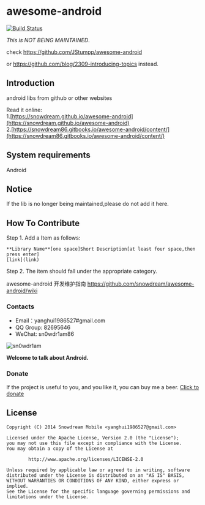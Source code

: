 # awesome-android
[![Build Status](https://travis-ci.org/snowdream/awesome-android.svg?branch=master)](https://travis-ci.org/snowdream/awesome-android)

 *This is NOT BEING MAINTAINED*.
 
 check https://github.com/JStumpp/awesome-android 
 
 or https://github.com/blog/2309-introducing-topics instead.
 
## Introduction
android libs from github or other websites 

Read it online:       
1.[https://snowdream.github.io/awesome-android](https://snowdream.github.io/awesome-android)             
2.[https://snowdream86.gitbooks.io/awesome-android/content/](https://snowdream86.gitbooks.io/awesome-android/content/)

## System requirements
Android

## Notice
If the lib is no longer being maintained,please do not add it here.

## How To Contribute
Step 1. Add a Item as follows:
```
**Library Name**[one space]Short Description[at least four space,then press enter]
[link](link)
```

Step 2. The item should fall under the appropriate category.

awesome-android 开发维护指南 https://github.com/snowdream/awesome-android/wiki

### Contacts
* Email：yanghui1986527#gmail.com
* QQ Group: 82695646     
* WeChat:  sn0wdr1am86      

![sn0wdr1am](https://static.dingtalk.com/media/lADOmAwFCs0BAs0BAg_258_258.jpg)

**Welcome to talk about Android.**

### Donate
If the project is useful to you, and you like it, you can buy me a beer. 
[Click to donate](Donate.md)

## License
```
Copyright (C) 2014 Snowdream Mobile <yanghui1986527@gmail.com>

Licensed under the Apache License, Version 2.0 (the "License");
you may not use this file except in compliance with the License.
You may obtain a copy of the License at

        http://www.apache.org/licenses/LICENSE-2.0

Unless required by applicable law or agreed to in writing, software
distributed under the License is distributed on an "AS IS" BASIS,
WITHOUT WARRANTIES OR CONDITIONS OF ANY KIND, either express or implied.
See the License for the specific language governing permissions and
limitations under the License.
```
